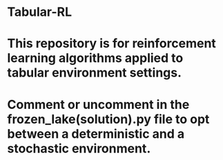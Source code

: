 # Tabular-RL
# This repository is for reinforcement learning algorithms applied to tabular environment settings.
# Comment or uncomment in the frozen_lake(solution).py file to opt between a deterministic and a stochastic environment.
